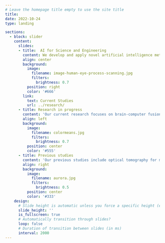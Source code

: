 ```yaml
---
# Leave the homepage title empty to use the site title
title:
date: 2022-10-24
type: landing

sections:
  - block: slider
    content:
      slides:
      - title:  AI for Science and Engineering
        content: We develop and apply novel artificial intelligence methods to see the unseen using optics, electromagnetism and electronics, and to understand what is seen. 
        align: center
        background:
          image:
            filename: image-human-eye-process-scanning.jpg
            filters:
              brightness: 0.7
          position: right
          color: '#666'
        link:
          text: Current Studies
          url: ../research/
      - title: Research in progress
        content: 'Our current research focuses on brain-computer fusion for advanced computer vision, human behaviour analysis, and performance evaluation of AI-based systems, with an emphasis on tackling data limitations using AIGC techniques.'
        align: left
        background:
          image:
            filename: colormeans.jpg
            filters:
              brightness: 0.7
          position: center
          color: '#555'
      - title: Previous studies
        content: 'Our previous studies include optical tomography for molecular imaging and auroral image analysis.'
        align: right
        background:
          image:
            filename: aurora.jpg
            filters:
              brightness: 0.5
          position: center
          color: '#333'
    design:
      # Slide height is automatic unless you force a specific height (e.g. '400px')
      slide_height: ''
      is_fullscreen: true
      # Automatically transition through slides?
      loop: false
      # Duration of transition between slides (in ms)
      interval: 2000
---
```

